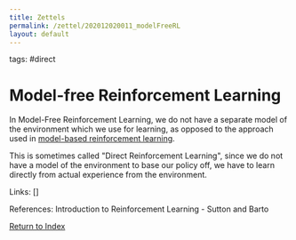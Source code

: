 ```yaml
---
title: Zettels
permalink: /zettel/202012020011_modelFreeRL
layout: default
---
```

tags: #direct

# Model-free Reinforcement Learning

In Model-Free Reinforcement Learning, we do not have a separate model of 
the environment which we use for learning, as opposed to the approach used in 
[model-based reinforcement learning](202012012352_modelBasedRL).

This is sometimes called "Direct Reinforcement Learning", since we do 
not have a model of the environment to base our policy off, we have to learn 
directly from actual experience from the environment.

Links: []

References: Introduction to Reinforcement Learning - Sutton and Barto

[Return to Index](index)